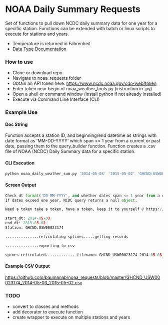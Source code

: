 # NOAA Daily Summary Requests

Set of functions to pull down NCDC daily summary data for one year for a specific
station. Functions can be extended with batch or linux scripts to execute for
stations and years.

- Temperature is returned in Fahrenheit
- [Data Type Documentation](
 https://www1.ncdc.noaa.gov/pub/data/cdo/documentation/GHCND_documentation.pd)

### How to use

 - Clone or download repo
 - Navigate to noaa_requests folder
 - Obtain an API token here: https://www.ncdc.noaa.gov/cdo-web/token
 - Enter token near begin of noaa_weather_tools.py (instruction in .py)
 - Open a shell or command window (install python if not already installed)
 - Execute via Command Line Interface (CLI)



### Example Use

#### Doc String

Function accepts a station ID, and beginning/end datetime as strings with date format as
'MM-DD-YYYY' which span <= 1 year from a current or past date, passing them to the query_builder function. Function creates a .csv file of NOAA (NCDC) Daily Summary data for a specific station.

#### CLI Execution

```python
python noaa_daily_weather_sum.py '2014-05-03' '2015-05-02' 'GHCND:USW00023174'
```

#### Screen Output

```python
Check dt format('DD-MM-YYYY', and whether dates span <= 1 year from a current or past date
If dates exceed one year, NCDC query returns a null object.

Need a token take a token, have a token, keep it to yourself @ https://www.ncdc.noaa.gov/cdo-web/token.

start_dt: 2014-05-03
end_dt: 2015-05-02
Station: GHCND:USW00023174

...............reticulating splines.....getting records

...............exporting to csv

spines reticulated............. filename= GHCND_USW00023174_2014-05-03_2015-05-02.csv
```

#### Example CSV Output
https://github.com/baumanab/noaa_requests/blob/master/GHCND_USW00023174_2014-05-03_2015-05-02.csv






### TODO
- convert to classes and methods
- add decorator to execute function
- create wrapper to execute on multiple stations and years
